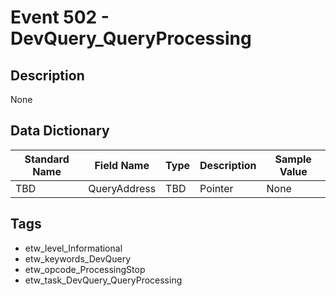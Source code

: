 # Event 502 - DevQuery_QueryProcessing

## Description
None

## Data Dictionary
|Standard Name|Field Name|Type|Description|Sample Value|
|---|---|---|---|---|
|TBD|QueryAddress|TBD|Pointer|None|None|

## Tags
* etw_level_Informational
* etw_keywords_DevQuery
* etw_opcode_ProcessingStop
* etw_task_DevQuery_QueryProcessing